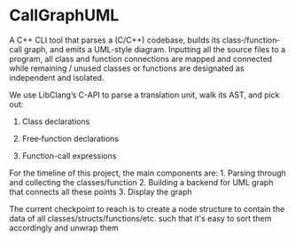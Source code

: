 # CallGraphUML

A C++ CLI tool that parses a (C/C++) codebase, builds its class‐/function‐call graph, and emits a UML-style diagram.
Inputting all the source files to a program, all class and function connections are mapped and connected while remaining / unused 
classes or functions are designated as independent and isolated.

We use LibClang’s C-API to parse a translation unit, walk its AST, and pick out:

1. Class declarations

2. Free‐function declarations

3. Function-call expressions






For the timeline of this project, the main components are: 
    1. Parsing through and collecting the classes/function
    2. Building a backend for UML graph that connects all these points
    3. Display the graph

    
The current checkpoint to reach is to create a node structure to contain the data of all classes/structs/functions/etc. such that it's easy to sort them accordingly
and unwrap them
